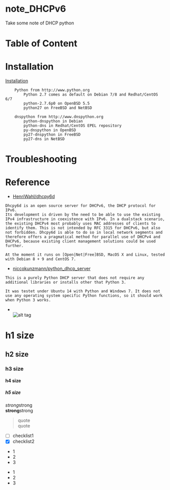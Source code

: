 # note_DHCPv6
Take some note of DHCP python

# Table of Content


# Installation  
[Installation](https://dhcpy6d.ifw-dresden.de/documentation/installation/)  
```
    Python from http://www.python.org
        Python 2.7 comes as default on Debian 7/8 and Redhat/CentOS 6/7
        python-2.7.6p0 on OpenBSD 5.5
        python27 on FreeBSD and NetBSD

    dnspython from http://www.dnspython.org
        python-dnspython in Debian
        python-dns in Redhat/CentOS EPEL repository
        py-dnspython in OpenBSD
        py27-dnspython in FreeBSD
        py27-dns in NetBSD
```

# Troubleshooting

# Reference
* [HenriWahl/dhcpy6d ](https://github.com/HenriWahl/dhcpy6d)  
```
Dhcpy6d is an open source server for DHCPv6, the DHCP protocol for IPv6.
Its development is driven by the need to be able to use the existing IPv4 infrastructure in coexistence with IPv6. In a dualstack scenario, the existing DHCPv4 most probably uses MAC addresses of clients to identify them. This is not intended by RFC 3315 for DHCPv6, but also not forbidden. Dhcpy6d is able to do so in local network segments and therefore offers a pragmatical method for parallel use of DHCPv4 and DHCPv6, because existing client management solutions could be used further.

At the moment it runs on [Open|Net|Free]BSD, MacOS X and Linux, tested with Debian 8 + 9 and CentOS 7.
```
* [niccokunzmann/python_dhcp_server](https://github.com/niccokunzmann/python_dhcp_server)  
```
This is a purely Python DHCP server that does not require any additional libraries or installs other that Python 3.

It was testet under Ubuntu 14 with Python and Windows 7. It does not use any operating system specific Python functions, so it should work when Python 3 works.
```

* []()  
![alt tag]()

# h1 size

## h2 size

### h3 size

#### h4 size

##### h5 size

*strong*strong  
**strong**strong  

> quote  
> quote

- [ ] checklist1
- [x] checklist2

* 1
* 2
* 3

- 1
- 2
- 3